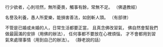 行少欲者，心則坦然，無所憂畏，觸事有餘，常無不足。  （佛遺教經）

名譽及利養，愚人所愛樂，能損害善法，如劍斬人頭。    （有部律）

不管是已婚或未婚的人，日常生活都要正當，
且真念佛改習氣，
佛自然會幫我們做最圓滿的安排（用佛的辦法），
任何事都不要放在心裡煩惱，
才不會都用到習氣來處理事情（用到自己的辦法）。      （靜老說的話）
